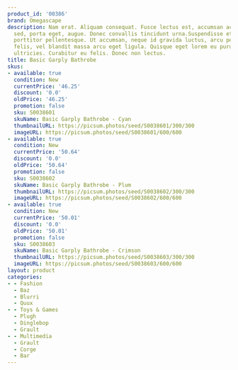 ```yaml
---
product_id: '00386'
brand: Omegascape
description: Nam erat. Aliquam consequat. Fusce lectus est, accumsan ac, bibendum
  sed, porta eget, augue. Donec convallis tincidunt urna.Suspendisse et orci et arcu
  porttitor pellentesque. Ut accumsan, neque id gravida luctus, arcu pede sodales
  felis, vel blandit massa arcu eget ligula. Quisque eget lorem eu purus dignissim
  ultricies. Curabitur eu felis. Donec non lectus.
title: Basic Garply Bathrobe
skus:
- available: true
  condition: New
  currentPrice: '46.25'
  discount: '0.0'
  oldPrice: '46.25'
  promotion: false
  sku: S0038601
  skuName: Basic Garply Bathrobe - Cyan
  thumbnailURL: https://picsum.photos/seed/S0038601/300/300
  imageURL: https://picsum.photos/seed/S0038601/600/600
- available: true
  condition: New
  currentPrice: '50.64'
  discount: '0.0'
  oldPrice: '50.64'
  promotion: false
  sku: S0038602
  skuName: Basic Garply Bathrobe - Plum
  thumbnailURL: https://picsum.photos/seed/S0038602/300/300
  imageURL: https://picsum.photos/seed/S0038602/600/600
- available: true
  condition: New
  currentPrice: '50.01'
  discount: '0.0'
  oldPrice: '50.01'
  promotion: false
  sku: S0038603
  skuName: Basic Garply Bathrobe - Crimson
  thumbnailURL: https://picsum.photos/seed/S0038603/300/300
  imageURL: https://picsum.photos/seed/S0038603/600/600
layout: product
categories:
- - Fashion
  - Baz
  - Blurri
  - Quux
- - Toys & Games
  - Plugh
  - Dinglebop
  - Grault
- - Multimedia
  - Grault
  - Corge
  - Bar
---
```

